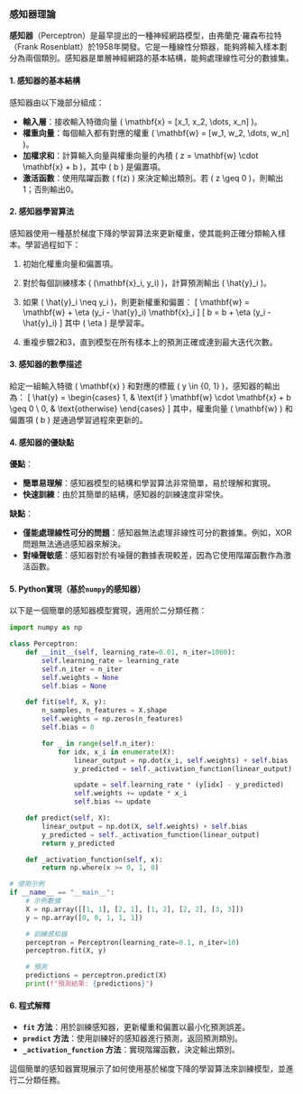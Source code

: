 ### 感知器理論

**感知器**（Perceptron）是最早提出的一種神經網路模型，由弗蘭克·羅森布拉特（Frank Rosenblatt）於1958年開發。它是一種線性分類器，能夠將輸入樣本劃分為兩個類別。感知器是單層神經網路的基本結構，能夠處理線性可分的數據集。

#### 1. 感知器的基本結構

感知器由以下幾部分組成：
- **輸入層**：接收輸入特徵向量 \( \mathbf{x} = [x_1, x_2, \dots, x_n] \)。
- **權重向量**：每個輸入都有對應的權重 \( \mathbf{w} = [w_1, w_2, \dots, w_n] \)。
- **加權求和**：計算輸入向量與權重向量的內積 \( z = \mathbf{w} \cdot \mathbf{x} + b \)，其中 \( b \) 是偏置項。
- **激活函數**：使用階躍函數 \( f(z) \) 來決定輸出類別。若 \( z \geq 0 \)，則輸出1；否則輸出0。

#### 2. 感知器學習算法

感知器使用一種基於梯度下降的學習算法來更新權重，使其能夠正確分類輸入樣本。學習過程如下：
1. 初始化權重向量和偏置項。
2. 對於每個訓練樣本 \( (\mathbf{x}_i, y_i) \)，計算預測輸出 \( \hat{y}_i \)。
3. 如果 \( \hat{y}_i \neq y_i \)，則更新權重和偏置：
   \[
   \mathbf{w} = \mathbf{w} + \eta (y_i - \hat{y}_i) \mathbf{x}_i
   \]
   \[
   b = b + \eta (y_i - \hat{y}_i)
   \]
   其中 \( \eta \) 是學習率。

4. 重複步驟2和3，直到模型在所有樣本上的預測正確或達到最大迭代次數。

#### 3. 感知器的數學描述

給定一組輸入特徵 \( \mathbf{x} \) 和對應的標籤 \( y \in \{0, 1\} \)，感知器的輸出為：
\[
\hat{y} = 
\begin{cases} 
1, & \text{if } \mathbf{w} \cdot \mathbf{x} + b \geq 0 \\
0, & \text{otherwise}
\end{cases}
\]
其中，權重向量 \( \mathbf{w} \) 和偏置項 \( b \) 是通過學習過程來更新的。

#### 4. 感知器的優缺點

**優點**：
- **簡單易理解**：感知器模型的結構和學習算法非常簡單，易於理解和實現。
- **快速訓練**：由於其簡單的結構，感知器的訓練速度非常快。

**缺點**：
- **僅能處理線性可分的問題**：感知器無法處理非線性可分的數據集。例如，XOR問題無法通過感知器來解決。
- **對噪聲敏感**：感知器對於有噪聲的數據表現較差，因為它使用階躍函數作為激活函數。

#### 5. Python實現（基於`numpy`的感知器）

以下是一個簡單的感知器模型實現，適用於二分類任務：

```python
import numpy as np

class Perceptron:
    def __init__(self, learning_rate=0.01, n_iter=1000):
        self.learning_rate = learning_rate
        self.n_iter = n_iter
        self.weights = None
        self.bias = None

    def fit(self, X, y):
        n_samples, n_features = X.shape
        self.weights = np.zeros(n_features)
        self.bias = 0

        for _ in range(self.n_iter):
            for idx, x_i in enumerate(X):
                linear_output = np.dot(x_i, self.weights) + self.bias
                y_predicted = self._activation_function(linear_output)

                update = self.learning_rate * (y[idx] - y_predicted)
                self.weights += update * x_i
                self.bias += update

    def predict(self, X):
        linear_output = np.dot(X, self.weights) + self.bias
        y_predicted = self._activation_function(linear_output)
        return y_predicted

    def _activation_function(self, x):
        return np.where(x >= 0, 1, 0)

# 使用示例
if __name__ == "__main__":
    # 示例數據
    X = np.array([[1, 1], [2, 1], [1, 2], [2, 2], [3, 3]])
    y = np.array([0, 0, 1, 1, 1])

    # 訓練感知器
    perceptron = Perceptron(learning_rate=0.1, n_iter=10)
    perceptron.fit(X, y)

    # 預測
    predictions = perceptron.predict(X)
    print(f"預測結果: {predictions}")
```

#### 6. 程式解釋

- **`fit` 方法**：用於訓練感知器，更新權重和偏置以最小化預測誤差。
- **`predict` 方法**：使用訓練好的感知器進行預測，返回預測類別。
- **`_activation_function` 方法**：實現階躍函數，決定輸出類別。

這個簡單的感知器實現展示了如何使用基於梯度下降的學習算法來訓練模型，並進行二分類任務。